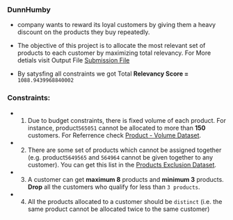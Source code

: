 ### DunnHumby
* company wants to reward its loyal customers by giving them a heavy discount on the products they buy repeatedly.
* The objective of this project is to allocate the most relevant set of products to each customer by maximizing total relevancy. For More detials visit Output File [Submission File](https://github.com/AI-kartheek/Python-Projects/blob/main/Dunnhumby%20%20Code%20Combat%202.0/Output%20File/Dunnhumby_Submission_file.csv)

* By satysfing all constraints we got Total **Relevancy Score =** `` 1088.9439968840002`` 

### Constraints: 
* 1. Due to budget constraints, there is fixed volume of each product. For instance, product``565051`` cannot be allocated to more than **150** customers. For Referrence check [Product - Volume Dataset](https://github.com/AI-kartheek/Python-Projects/blob/main/Dunnhumby%20%20Code%20Combat%202.0/datasets/Products.csv).
* 2. There are some set of products which cannot be assigned together (e.g. product``5649565`` and ``564964`` cannot be given together to any customer). You can get this list in the [Products Exclusion Dataset](https://github.com/AI-kartheek/Python-Projects/blob/main/Dunnhumby%20%20Code%20Combat%202.0/datasets/Exclusion.csv).
* 3. A customer can get **maximum 8** products and **minimum 3** products. **Drop** all the customers who qualify for less than      ``3 products``.
* 4. All the products allocated to a customer should be ``distinct`` (i.e. the same product cannot be allocated twice to the same customer)


